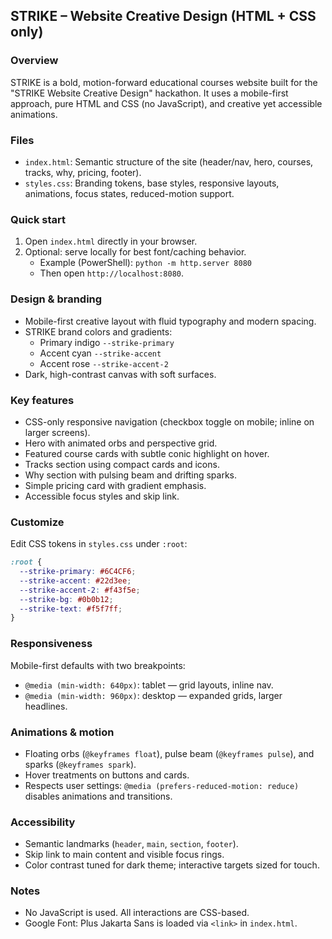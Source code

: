 ## STRIKE – Website Creative Design (HTML + CSS only)

### Overview
STRIKE is a bold, motion-forward educational courses website built for the "STRIKE Website Creative Design" hackathon. It uses a mobile-first approach, pure HTML and CSS (no JavaScript), and creative yet accessible animations.

### Files
- `index.html`: Semantic structure of the site (header/nav, hero, courses, tracks, why, pricing, footer).
- `styles.css`: Branding tokens, base styles, responsive layouts, animations, focus states, reduced-motion support.

### Quick start
1. Open `index.html` directly in your browser.
2. Optional: serve locally for best font/caching behavior.
   - Example (PowerShell): `python -m http.server 8080`
   - Then open `http://localhost:8080`.

### Design & branding
- Mobile-first creative layout with fluid typography and modern spacing.
- STRIKE brand colors and gradients:
  - Primary indigo `--strike-primary`
  - Accent cyan `--strike-accent`
  - Accent rose `--strike-accent-2`
- Dark, high-contrast canvas with soft surfaces.

### Key features
- CSS-only responsive navigation (checkbox toggle on mobile; inline on larger screens).
- Hero with animated orbs and perspective grid.
- Featured course cards with subtle conic highlight on hover.
- Tracks section using compact cards and icons.
- Why section with pulsing beam and drifting sparks.
- Simple pricing card with gradient emphasis.
- Accessible focus styles and skip link.

### Customize
Edit CSS tokens in `styles.css` under `:root`:
```css
:root {
  --strike-primary: #6C4CF6;
  --strike-accent: #22d3ee;
  --strike-accent-2: #f43f5e;
  --strike-bg: #0b0b12;
  --strike-text: #f5f7ff;
}
```

### Responsiveness
Mobile-first defaults with two breakpoints:
- `@media (min-width: 640px)`: tablet — grid layouts, inline nav.
- `@media (min-width: 960px)`: desktop — expanded grids, larger headlines.

### Animations & motion
- Floating orbs (`@keyframes float`), pulse beam (`@keyframes pulse`), and sparks (`@keyframes spark`).
- Hover treatments on buttons and cards.
- Respects user settings: `@media (prefers-reduced-motion: reduce)` disables animations and transitions.

### Accessibility
- Semantic landmarks (`header`, `main`, `section`, `footer`).
- Skip link to main content and visible focus rings.
- Color contrast tuned for dark theme; interactive targets sized for touch.

### Notes
- No JavaScript is used. All interactions are CSS-based.
- Google Font: Plus Jakarta Sans is loaded via `<link>` in `index.html`.


